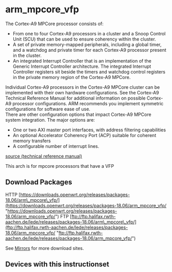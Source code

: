 # arm\_mpcore\_vfp

The Cortex-A9 MPCore processor consists of:

- From one to four Cortex-A9 processors in a cluster and a Snoop Control Unit (SCU) that can be used to ensure coherency within the cluster.
- A set of private memory-mapped peripherals, including a global timer, and a watchdog and private timer for each Cortex-A9 processor present in the cluster.
- An integrated Interrupt Controller that is an implementation of the Generic Interrupt Controller architecture. The integrated Interrupt Controller registers sit beside the timers and watchdog control registers in the private memory region of the Cortex-A9 MPCore.

Individual Cortex-A9 processors in the Cortex-A9 MPCore cluster can be implemented with their own hardware configurations. See the Cortex-A9 Technical Reference Manual for additional information on possible Cortex-A9 processor configurations. ARM recommends you implement symmetric configurations for software ease of use.  
There are other configuration options that impact Cortex-A9 MPCore system integration. The major options are:

- One or two AXI master port interfaces, with address filtering capabilities
- An optional Accelerator Coherency Port (ACP) suitable for coherent memory transfers
- A configurable number of interrupt lines.

[source (technical reference manual)](http://infocenter.arm.com/help/topic/com.arm.doc.ddi0407e/DDI0407E_cortex_a9_mpcore_r2p0_trm.pdf "http://infocenter.arm.com/help/topic/com.arm.doc.ddi0407e/DDI0407E_cortex_a9_mpcore_r2p0_trm.pdf")

This arch is for mpcore processors that have a VFP

## Download Packages

HTTP [https://downloads.openwrt.org/releases/packages-18.06/arm\_mpcore\_vfp/](https://downloads.openwrt.org/releases/packages-18.06/arm_mpcore_vfp/ "https://downloads.openwrt.org/releases/packages-18.06/arm_mpcore_vfp/") FTP [ftp://ftp.halifax.rwth-aachen.de/lede/releases/packages-18.06/arm\_mpcore\_vfp/](ftp://ftp.halifax.rwth-aachen.de/lede/releases/packages-18.06/arm_mpcore_vfp/ "ftp://ftp.halifax.rwth-aachen.de/lede/releases/packages-18.06/arm_mpcore_vfp/")

See [Mirrors](/downloads#mirrors "downloads") for more download sites.

## Devices with this instructionset
